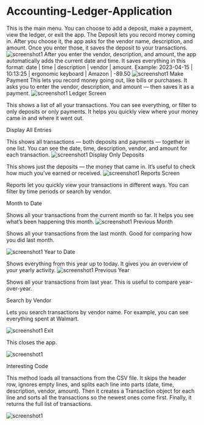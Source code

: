 # Accounting-Ledger-Application
This is the main menu. You can choose to add a deposit, make a payment, view the ledger, or exit the app.
The Deposit lets you record money coming in. After you choose it, the app asks for the vendor name, description, and amount.
Once you enter those, it saves the deposit to your transactions.
![screenshot1](screenShots/screenshot1.png)
After you enter the vendor, description, and amount, the app automatically adds the current date and time.
It saves everything in this format: date | time | description | vendor | amount.
Example: 2023-04-15 | 10:13:25 | ergonomic keyboard | Amazon | -89.50
![screenshot1](screenShots/Screenshot2PM.png)
Make Payment
This lets you record money going out, like bills or purchases.
It asks you to enter the vendor, description, and amount — then saves it as a payment.
![screenshot1](screenShots/Screenshot3.png)
Ledger Screen

This shows a list of all your transactions. You can see everything, or filter to only deposits or only payments.
It helps you quickly view where your money came in and where it went out.

Display All Entries

This shows all transactions — both deposits and payments — together in one list.
You can see the date, time, description, vendor, and amount for each transaction.
![screenshot1](screenShots/Screenshot4PM.png)
Display Only Deposits

This shows just the deposits — the money that came in.
It’s useful to check how much you’ve earned or received.
![screenshot1](screenShots/Screenshot5PM.png)
Reports Screen

Reports let you quickly view your transactions in different ways.
You can filter by time periods or search by vendor.

Month to Date

Shows all your transactions from the current month so far.
It helps you see what’s been happening this month.
![screenshot1](screenShots/Screenshot6PM.png)
Previous Month

Shows all your transactions from the last month.
Good for comparing how you did last month.


![screenshot1](screenShots/Screenshot7PM.png)
Year to Date

Shows everything from this year up to today.
It gives you an overview of your yearly activity.
![screenshot1](screenShots/Screenshot8PM.png)
Previous Year

Shows all your transactions from last year.
This is useful to compare year-over-year.

Search by Vendor

Lets you search transactions by vendor name.
For example, you can see everything spent at Walmart.

![screenshot1](screenShots/Screenshot9PM.png)
Exit

This closes the app.


![screenshot1](screenShots/Screenshot10PM.png)

Interesting Code

This method loads all transactions from the CSV file. 
It skips the header row, ignores empty lines, and splits each line into parts (date, time, description, vendor, amount). 
Then it creates a Transaction object for each line and sorts all the transactions so the newest ones come first. 
Finally, it returns the full list of transactions.

![screenshot1](screenShots/Interesting.png)




